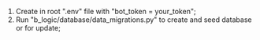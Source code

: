 1. Create in root ".env" file with "bot_token = your_token";
2. Run "b_logic/database/data_migrations.py" to create and seed database or for update;